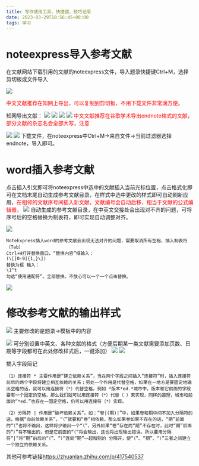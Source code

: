 ```yaml
---
title: 写作使用工具、快捷键、技巧记录
date: 2023-03-29T18:56:45+08:00
tags: 学习
---
```

# noteexpress导入参考文献
<!--more-->
在文献网站下载引用的文献的noteexpress文件，导入题录快捷键Ctrl+M，选择剪切板或文件导入

![](写作使用工具、快捷键、技巧记录/20230330104746.png)

<font color=red>中文文献推荐在知网上导出，可以复制到剪切板，不用下载文件非常滴方便。</font>

知网导出文献：
![](写作使用工具、快捷键、技巧记录/20230330104405.png)
![](写作使用工具、快捷键、技巧记录/20230330104442.png)
![](写作使用工具、快捷键、技巧记录/20230330104522.png)
![](写作使用工具、快捷键、技巧记录/20230330105206.png)
<font color=red>中文文献推荐在谷歌学术导出endnote格式的文献，部分文献的杂志名会全部大写，注意</font>

![](写作使用工具、快捷键、技巧记录/20230330105458.png)
![](写作使用工具、快捷键、技巧记录/20230330105530.png)
下载文件，在noteexpress中Ctrl+M->来自文件->当前过滤器选择endnote，导入即可。

# word插入参考文献
点击插入引文即可将noteexpress中选中的文献插入当前光标位置，点击格式化即可在文档末尾自动生成参考文献目录，在样式中选中更改的样式即可自动刷新应用，<font color=red>在相邻的文献序号间插入新文献，文献编号会自动后移，相当于文献的公式编辑器。</font>
![](写作使用工具、快捷键、技巧记录/20230330110204.png)
自动生成的参考文献目录，在中英文交接处会出现对不齐的问题，可将序号后的空格替换为制表符，即可实现自动调整对齐。

![](写作使用工具、快捷键、技巧记录/20230330111044.png)
```
NoteExpress插入word的参考文献会出现无法对齐的问题，需要取消所有空格，插入制表符（Tab）
Ctrl+H打开替换窗口，“替换内容”框输入：
(\[[0-9]{1,}\])
替换为框 输入：
\1^t
勾选“使用通配符”。全部替换。不放心可以一个一个点击替换。
```
![](写作使用工具、快捷键、技巧记录/20230330111656.png)
# 修改参考文献的输出样式
![](写作使用工具、快捷键、技巧记录/20230330111907.png)
主要修改的是题录->模板中的内容

![](写作使用工具、快捷键、技巧记录/20230330112026.png)
可分别设置中英文、各种文献的格式（方便后期某一类文献需要添加页数、日期等字段都可在此处修改样式后，一键添加）
![](写作使用工具、快捷键、技巧记录/20230330112221.png)
![](写作使用工具、快捷键、技巧记录/20230330112656.png)

插入字段简记
```
（1）连接符 * 主要作用是“建立依赖关系”，当在两个字段之间插入“连接符”时，插入连接符前后的两个字段将建立相互依赖的关系；另处一个作用是代替空格，如果在一地方是要固定地输出空格的话，就可以用连接符（*）代替空格，例如 *版本*ed.*城市中，版本和它前面的字段要有一个固定的空格，那么我们就可以用连接符（*）代替（ ）来实现，同样的道理，城市和前面的“*ed.”也存在一固定空格，仍可以用连接符（*）实现。

（2）分隔符 | 作用是“破坏依赖关系”。如：“卷|(期)|”中，如果卷和期中间不加入分隔符的话，根据“向前依赖关系”，“（”就要和“卷”相依赖，那么如果卷如果不存在的话，“期”前面的“（”也将不输出，这样将少输出一个“（”，另外如果“卷”存在而“期”不存在时，此时“期”后面的“）”将不输出的，但是它前面的“（”将会输出，这也将出现输出错误。所以要用分隔符“|”将“期”前后的“（”、“）”连同“期”一起和别的 分隔开，使“（”、“期”、“）”三者之间建立一个独立的依赖关系。
```
其他可参考链接<https://zhuanlan.zhihu.com/p/417540537>